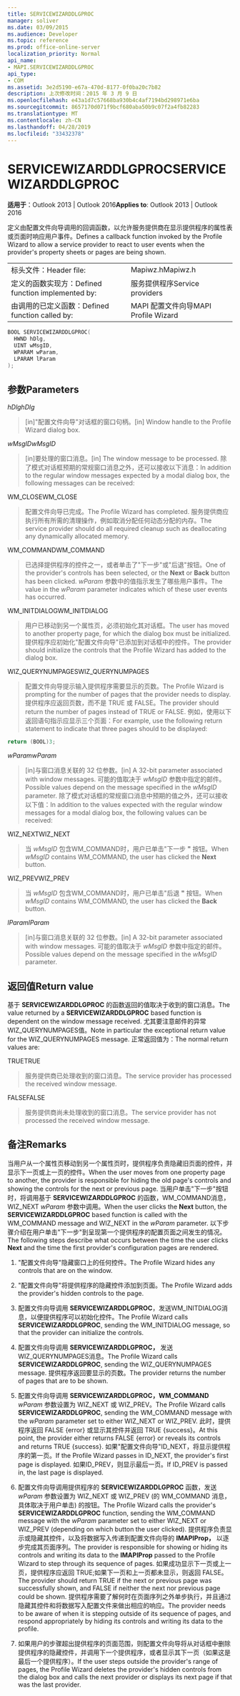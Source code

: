 ```yaml
---
title: SERVICEWIZARDDLGPROC
manager: soliver
ms.date: 03/09/2015
ms.audience: Developer
ms.topic: reference
ms.prod: office-online-server
localization_priority: Normal
api_name:
- MAPI.SERVICEWIZARDDLGPROC
api_type:
- COM
ms.assetid: 3e2d5190-e67a-470d-8177-0f0ba20c7b82
description: 上次修改时间：2015 年 3 月 9 日
ms.openlocfilehash: e43a1d7c57668ba930b4c4af7194bd298971e6ba
ms.sourcegitcommit: 8657170d071f9bcf680aba50b9c07f2a4fb82283
ms.translationtype: MT
ms.contentlocale: zh-CN
ms.lasthandoff: 04/28/2019
ms.locfileid: "33432378"
---
```

# <a name="servicewizarddlgproc"></a><span data-ttu-id="d9883-103">SERVICEWIZARDDLGPROC</span><span class="sxs-lookup"><span data-stu-id="d9883-103">SERVICEWIZARDDLGPROC</span></span>
 
<span data-ttu-id="d9883-104">**适用于**：Outlook 2013 | Outlook 2016</span><span class="sxs-lookup"><span data-stu-id="d9883-104">**Applies to**: Outlook 2013 | Outlook 2016</span></span> 
  
<span data-ttu-id="d9883-105">定义由配置文件向导调用的回调函数，以允许服务提供商在显示提供程序的属性表或页面时响应用户事件。</span><span class="sxs-lookup"><span data-stu-id="d9883-105">Defines a callback function invoked by the Profile Wizard to allow a service provider to react to user events when the provider's property sheets or pages are being shown.</span></span> 
  
|||
|:-----|:-----|
|<span data-ttu-id="d9883-106">标头文件：</span><span class="sxs-lookup"><span data-stu-id="d9883-106">Header file:</span></span>  <br/> |<span data-ttu-id="d9883-107">Mapiwz.h</span><span class="sxs-lookup"><span data-stu-id="d9883-107">Mapiwz.h</span></span>  <br/> |
|<span data-ttu-id="d9883-108">定义的函数实现方：</span><span class="sxs-lookup"><span data-stu-id="d9883-108">Defined function implemented by:</span></span>  <br/> |<span data-ttu-id="d9883-109">服务提供程序</span><span class="sxs-lookup"><span data-stu-id="d9883-109">Service providers</span></span>  <br/> |
|<span data-ttu-id="d9883-110">由调用的已定义函数：</span><span class="sxs-lookup"><span data-stu-id="d9883-110">Defined function called by:</span></span>  <br/> |<span data-ttu-id="d9883-111">MAPI 配置文件向导</span><span class="sxs-lookup"><span data-stu-id="d9883-111">MAPI Profile Wizard</span></span>  <br/> |
   
```cpp
BOOL SERVICEWIZARDDLGPROC(
  HWND hDlg,
  UINT wMsgID,
  WPARAM wParam,
  LPARAM lParam
);
```

## <a name="parameters"></a><span data-ttu-id="d9883-112">参数</span><span class="sxs-lookup"><span data-stu-id="d9883-112">Parameters</span></span>

<span data-ttu-id="d9883-113">_hDlg_</span><span class="sxs-lookup"><span data-stu-id="d9883-113">_hDlg_</span></span>
  
> <span data-ttu-id="d9883-114">[in]"配置文件向导"对话框的窗口句柄。</span><span class="sxs-lookup"><span data-stu-id="d9883-114">[in] Window handle to the Profile Wizard dialog box.</span></span> 
    
<span data-ttu-id="d9883-115">_wMsgID_</span><span class="sxs-lookup"><span data-stu-id="d9883-115">_wMsgID_</span></span>
  
> <span data-ttu-id="d9883-116">[in]要处理的窗口消息。</span><span class="sxs-lookup"><span data-stu-id="d9883-116">[in] The window message to be processed.</span></span> <span data-ttu-id="d9883-117">除了模式对话框预期的常规窗口消息之外，还可以接收以下消息：</span><span class="sxs-lookup"><span data-stu-id="d9883-117">In addition to the regular window messages expected by a modal dialog box, the following messages can be received:</span></span>
    
<span data-ttu-id="d9883-118">WM_CLOSE</span><span class="sxs-lookup"><span data-stu-id="d9883-118">WM_CLOSE</span></span> 
  
> <span data-ttu-id="d9883-119">配置文件向导已完成。</span><span class="sxs-lookup"><span data-stu-id="d9883-119">The Profile Wizard has completed.</span></span> <span data-ttu-id="d9883-120">服务提供商应执行所有所需的清理操作，例如取消分配任何动态分配的内存。</span><span class="sxs-lookup"><span data-stu-id="d9883-120">The service provider should do all required cleanup such as deallocating any dynamically allocated memory.</span></span> 
    
<span data-ttu-id="d9883-121">WM_COMMAND</span><span class="sxs-lookup"><span data-stu-id="d9883-121">WM_COMMAND</span></span> 
  
> <span data-ttu-id="d9883-122">已选择提供程序的控件之一，或者单击了"下一步"或"后退"按钮。</span><span class="sxs-lookup"><span data-stu-id="d9883-122">One of the provider's controls has been selected, or the **Next** or **Back** button has been clicked.</span></span> <span data-ttu-id="d9883-123">_wParam_ 参数中的值指示发生了哪些用户事件。</span><span class="sxs-lookup"><span data-stu-id="d9883-123">The value in the  _wParam_ parameter indicates which of these user events has occurred.</span></span> 
    
<span data-ttu-id="d9883-124">WM_INITDIALOG</span><span class="sxs-lookup"><span data-stu-id="d9883-124">WM_INITDIALOG</span></span> 
  
> <span data-ttu-id="d9883-125">用户已移动到另一个属性页，必须初始化其对话框。</span><span class="sxs-lookup"><span data-stu-id="d9883-125">The user has moved to another property page, for which the dialog box must be initialized.</span></span> <span data-ttu-id="d9883-126">提供程序应初始化"配置文件向导"已添加到对话框中的控件。</span><span class="sxs-lookup"><span data-stu-id="d9883-126">The provider should initialize the controls that the Profile Wizard has added to the dialog box.</span></span> 
    
<span data-ttu-id="d9883-127">WIZ_QUERYNUMPAGES</span><span class="sxs-lookup"><span data-stu-id="d9883-127">WIZ_QUERYNUMPAGES</span></span> 
  
> <span data-ttu-id="d9883-128">配置文件向导提示输入提供程序需要显示的页数。</span><span class="sxs-lookup"><span data-stu-id="d9883-128">The Profile Wizard is prompting for the number of pages that the provider needs to display.</span></span> <span data-ttu-id="d9883-129">提供程序应返回页数，而不是 TRUE 或 FALSE。</span><span class="sxs-lookup"><span data-stu-id="d9883-129">The provider should return the number of pages instead of TRUE or FALSE.</span></span> <span data-ttu-id="d9883-130">例如，使用以下返回语句指示应显示三个页面：</span><span class="sxs-lookup"><span data-stu-id="d9883-130">For example, use the following return statement to indicate that three pages should to be displayed:</span></span>
    
   ```cpp
return (BOOL)3;

   ```

<span data-ttu-id="d9883-131">_wParam_</span><span class="sxs-lookup"><span data-stu-id="d9883-131">_wParam_</span></span>
  
> <span data-ttu-id="d9883-132">[in]与窗口消息关联的 32 位参数。</span><span class="sxs-lookup"><span data-stu-id="d9883-132">[in] A 32-bit parameter associated with window messages.</span></span> <span data-ttu-id="d9883-133">可能的值取决于  _wMsgID_ 参数中指定的邮件。</span><span class="sxs-lookup"><span data-stu-id="d9883-133">Possible values depend on the message specified in the  _wMsgID_ parameter.</span></span> <span data-ttu-id="d9883-134">除了模式对话框的常规窗口消息中预期的值之外，还可以接收以下值：</span><span class="sxs-lookup"><span data-stu-id="d9883-134">In addition to the values expected with the regular window messages for a modal dialog box, the following values can be received:</span></span> 
    
<span data-ttu-id="d9883-135">WIZ_NEXT</span><span class="sxs-lookup"><span data-stu-id="d9883-135">WIZ_NEXT</span></span> 
  
> <span data-ttu-id="d9883-136">当  _wMsgID_ 包含WM_COMMAND时，用户已单击"下一步 **"** 按钮。</span><span class="sxs-lookup"><span data-stu-id="d9883-136">When  _wMsgID_ contains WM_COMMAND, the user has clicked the **Next** button.</span></span> 
    
<span data-ttu-id="d9883-137">WIZ_PREV</span><span class="sxs-lookup"><span data-stu-id="d9883-137">WIZ_PREV</span></span> 
  
> <span data-ttu-id="d9883-138">当  _wMsgID_ 包含WM_COMMAND时，用户已单击"后退 **"** 按钮。</span><span class="sxs-lookup"><span data-stu-id="d9883-138">When  _wMsgID_ contains WM_COMMAND, the user has clicked the **Back** button.</span></span> 
    
<span data-ttu-id="d9883-139">_lParam_</span><span class="sxs-lookup"><span data-stu-id="d9883-139">_lParam_</span></span>
  
> <span data-ttu-id="d9883-140">[in]与窗口消息关联的 32 位参数。</span><span class="sxs-lookup"><span data-stu-id="d9883-140">[in] A 32-bit parameter associated with window messages.</span></span> <span data-ttu-id="d9883-141">可能的值取决于  _wMsgID_ 参数中指定的邮件。</span><span class="sxs-lookup"><span data-stu-id="d9883-141">Possible values depend on the message specified in the  _wMsgID_ parameter.</span></span> 
    
## <a name="return-value"></a><span data-ttu-id="d9883-142">返回值</span><span class="sxs-lookup"><span data-stu-id="d9883-142">Return value</span></span>

<span data-ttu-id="d9883-143">基于 **SERVICEWIZARDDLGPROC** 的函数返回的值取决于收到的窗口消息。</span><span class="sxs-lookup"><span data-stu-id="d9883-143">The value returned by a **SERVICEWIZARDDLGPROC** based function is dependent on the window message received.</span></span> <span data-ttu-id="d9883-144">尤其要注意邮件的异常WIZ_QUERYNUMPAGES值。</span><span class="sxs-lookup"><span data-stu-id="d9883-144">Note in particular the exceptional return value for the WIZ_QUERYNUMPAGES message.</span></span> <span data-ttu-id="d9883-145">正常返回值为：</span><span class="sxs-lookup"><span data-stu-id="d9883-145">The normal return values are:</span></span> 
  
<span data-ttu-id="d9883-146">TRUE</span><span class="sxs-lookup"><span data-stu-id="d9883-146">TRUE</span></span> 
  
> <span data-ttu-id="d9883-147">服务提供商已处理收到的窗口消息。</span><span class="sxs-lookup"><span data-stu-id="d9883-147">The service provider has processed the received window message.</span></span> 
    
<span data-ttu-id="d9883-148">FALSE</span><span class="sxs-lookup"><span data-stu-id="d9883-148">FALSE</span></span> 
  
> <span data-ttu-id="d9883-149">服务提供商尚未处理收到的窗口消息。</span><span class="sxs-lookup"><span data-stu-id="d9883-149">The service provider has not processed the received window message.</span></span>
    
## <a name="remarks"></a><span data-ttu-id="d9883-150">备注</span><span class="sxs-lookup"><span data-stu-id="d9883-150">Remarks</span></span>

<span data-ttu-id="d9883-151">当用户从一个属性页移动到另一个属性页时，提供程序负责隐藏旧页面的控件，并显示下一页或上一页的控件。</span><span class="sxs-lookup"><span data-stu-id="d9883-151">When the user moves from one property page to another, the provider is responsible for hiding the old page's controls and showing the controls for the next or previous page.</span></span> <span data-ttu-id="d9883-152">当用户单击"下一步"按钮时，将调用基于 **SERVICEWIZARDDLGPROC** 的函数，WM_COMMAND消息，WIZ_NEXT _wParam_ 参数中调用。</span><span class="sxs-lookup"><span data-stu-id="d9883-152">When the user clicks the **Next** button, the **SERVICEWIZARDDLGPROC** based function is called with the WM_COMMAND message and WIZ_NEXT in the  _wParam_ parameter.</span></span> <span data-ttu-id="d9883-153">以下步骤介绍在用户单击"下一步"到呈现第一个提供程序的配置页面之间发生的情况。</span><span class="sxs-lookup"><span data-stu-id="d9883-153">The following steps describe what occurs between the time the user clicks **Next** and the time the first provider's configuration pages are rendered.</span></span> 
  
1. <span data-ttu-id="d9883-154">"配置文件向导"隐藏窗口上的任何控件。</span><span class="sxs-lookup"><span data-stu-id="d9883-154">The Profile Wizard hides any controls that are on the window.</span></span> 
    
2. <span data-ttu-id="d9883-155">"配置文件向导"将提供程序的隐藏控件添加到页面。</span><span class="sxs-lookup"><span data-stu-id="d9883-155">The Profile Wizard adds the provider's hidden controls to the page.</span></span> 
    
3. <span data-ttu-id="d9883-156">配置文件向导调用 **SERVICEWIZARDDLGPROC**，发送WM_INITDIALOG消息，以便提供程序可以初始化控件。</span><span class="sxs-lookup"><span data-stu-id="d9883-156">The Profile Wizard calls **SERVICEWIZARDDLGPROC**, sending the WM_INITDIALOG message, so that the provider can initialize the controls.</span></span> 
    
4. <span data-ttu-id="d9883-157">配置文件向导调用 **SERVICEWIZARDDLGPROC，** 发送WIZ_QUERYNUMPAGES消息。</span><span class="sxs-lookup"><span data-stu-id="d9883-157">The Profile Wizard calls **SERVICEWIZARDDLGPROC**, sending the WIZ_QUERYNUMPAGES message.</span></span> <span data-ttu-id="d9883-158">提供程序返回要显示的页数。</span><span class="sxs-lookup"><span data-stu-id="d9883-158">The provider returns the number of pages that are to be shown.</span></span> 
    
5. <span data-ttu-id="d9883-159">配置文件向导调用 **SERVICEWIZARDDLGPROC，WM_COMMAND**  _wParam_ 参数设置为 WIZ_NEXT 或 WIZ_PREV。</span><span class="sxs-lookup"><span data-stu-id="d9883-159">The Profile Wizard calls **SERVICEWIZARDDLGPROC**, sending the WM_COMMAND message with the  _wParam_ parameter set to either WIZ_NEXT or WIZ_PREV.</span></span> <span data-ttu-id="d9883-160">此时，提供程序返回 FALSE {error} 或显示其控件并返回 TRUE {success}。</span><span class="sxs-lookup"><span data-stu-id="d9883-160">At this point, the provider either returns FALSE {error} or reveals its controls and returns TRUE {success}.</span></span> <span data-ttu-id="d9883-161">如果"配置文件向导"ID_NEXT，将显示提供程序的第一页。</span><span class="sxs-lookup"><span data-stu-id="d9883-161">If the Profile Wizard passes in ID_NEXT, the provider's first page is displayed.</span></span> <span data-ttu-id="d9883-162">如果ID_PREV，则显示最后一页。</span><span class="sxs-lookup"><span data-stu-id="d9883-162">If ID_PREV is passed in, the last page is displayed.</span></span> 
    
6. <span data-ttu-id="d9883-163">配置文件向导调用提供程序的 **SERVICEWIZARDDLGPROC** 函数，发送  _wParam_ 参数设置为 WIZ_NEXT 或 WIZ_PREV (的 WM_COMMAND 消息，具体取决于用户单击) 的按钮。</span><span class="sxs-lookup"><span data-stu-id="d9883-163">The Profile Wizard calls the provider's **SERVICEWIZARDDLGPROC** function, sending the WM_COMMAND message with the  _wParam_ parameter set to either WIZ_NEXT or WIZ_PREV (depending on which button the user clicked).</span></span> <span data-ttu-id="d9883-164">提供程序负责显示或隐藏其控件，以及将数据写入传递到配置文件向导的 **IMAPIProp，** 以逐步完成其页面序列。</span><span class="sxs-lookup"><span data-stu-id="d9883-164">The provider is responsible for showing or hiding its controls and writing its data to the **IMAPIProp** passed to the Profile Wizard to step through its sequence of pages.</span></span> <span data-ttu-id="d9883-165">如果成功显示下一页或上一页，提供程序应返回 TRUE;如果下一页和上一页都未显示，则返回 FALSE。</span><span class="sxs-lookup"><span data-stu-id="d9883-165">The provider should return TRUE if the next or previous page was successfully shown, and FALSE if neither the next nor previous page could be shown.</span></span> <span data-ttu-id="d9883-166">提供程序需要了解何时在页面序列之外单步执行，并且通过隐藏其控件和将数据写入配置文件来做出相应的响应。</span><span class="sxs-lookup"><span data-stu-id="d9883-166">The provider needs to be aware of when it is stepping outside of its sequence of pages, and respond appropriately by hiding its controls and writing its data to the profile.</span></span> 
    
7. <span data-ttu-id="d9883-167">如果用户的步骤超出提供程序的页面范围，则配置文件向导将从对话框中删除提供程序的隐藏控件，并调用下一个提供程序，或者显示其下一页（如果这是最后一个提供程序）。</span><span class="sxs-lookup"><span data-stu-id="d9883-167">If the user steps outside the provider's range of pages, the Profile Wizard deletes the provider's hidden controls from the dialog box and calls the next provider or displays its next page if that was the last provider.</span></span> 
    

